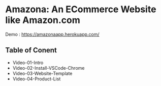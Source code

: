 # Amazona: An ECommerce Website like Amazon.com

Demo : https://amazonaapp.herokuapp.com/

## Table of Conent

- Video-01-Intro
- Video-02-Install-VSCode-Chrome
- Video-03-Website-Template
- Video-04-Product-List
